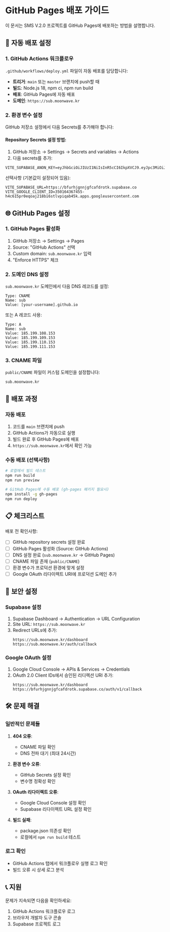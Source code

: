 # GitHub Pages 배포 가이드

이 문서는 SMS V.2.0 프로젝트를 GitHub Pages에 배포하는 방법을 설명합니다.

## 🚀 자동 배포 설정

### 1. GitHub Actions 워크플로우

`.github/workflows/deploy.yml` 파일이 자동 배포를 담당합니다:

- **트리거**: `main` 또는 `master` 브랜치에 push할 때
- **빌드**: Node.js 18, npm ci, npm run build
- **배포**: GitHub Pages에 자동 배포
- **도메인**: `https://sub.moonwave.kr`

### 2. 환경 변수 설정

GitHub 저장소 설정에서 다음 Secrets를 추가해야 합니다:

#### Repository Secrets 설정 방법:
1. GitHub 저장소 → Settings → Secrets and variables → Actions
2. 다음 secrets를 추가:

```
VITE_SUPABASE_ANON_KEY=eyJhbGciOiJIUzI1NiIsInR5cCI6IkpXVCJ9.eyJpc3MiOiJzdXBhYmFzZSIsInJlZiI6ImJmdXJoamdubmpnZmNhZmRyb3RrIiwicm9sZSI6ImFub24iLCJpYXQiOjE3NTM2MDQ4NTIsImV4cCI6MjA2OTE4MDg1Mn0.mxP7V92XRdY8e_7r9GR3B04blukhVf1vu_teRguv20U
```

선택사항 (기본값이 설정되어 있음):
```
VITE_SUPABASE_URL=https://bfurhjgnnjgfcafdrotk.supabase.co
VITE_GOOGLE_CLIENT_ID=350164367455-h4c615pr0eqoaj218bi6stlvpiqab45k.apps.googleusercontent.com
```

## 🌐 GitHub Pages 설정

### 1. GitHub Pages 활성화

1. GitHub 저장소 → Settings → Pages
2. Source: "GitHub Actions" 선택
3. Custom domain: `sub.moonwave.kr` 입력
4. "Enforce HTTPS" 체크

### 2. 도메인 DNS 설정

`sub.moonwave.kr` 도메인에서 다음 DNS 레코드를 설정:

```
Type: CNAME
Name: sub
Value: [your-username].github.io
```

또는 A 레코드 사용:
```
Type: A
Name: sub
Value: 185.199.108.153
Value: 185.199.109.153
Value: 185.199.110.153
Value: 185.199.111.153
```

### 3. CNAME 파일

`public/CNAME` 파일이 커스텀 도메인을 설정합니다:
```
sub.moonwave.kr
```

## 🔧 배포 과정

### 자동 배포
1. 코드를 `main` 브랜치에 push
2. GitHub Actions가 자동으로 실행
3. 빌드 완료 후 GitHub Pages에 배포
4. `https://sub.moonwave.kr`에서 확인 가능

### 수동 배포 (선택사항)
```bash
# 로컬에서 빌드 테스트
npm run build
npm run preview

# GitHub Pages에 수동 배포 (gh-pages 패키지 필요시)
npm install -g gh-pages
npm run deploy
```

## 📋 체크리스트

배포 전 확인사항:

- [ ] GitHub repository secrets 설정 완료
- [ ] GitHub Pages 활성화 (Source: GitHub Actions)
- [ ] DNS 설정 완료 (`sub.moonwave.kr` → GitHub Pages)
- [ ] CNAME 파일 존재 (`public/CNAME`)
- [ ] 환경 변수가 프로덕션 환경에 맞게 설정
- [ ] Google OAuth 리다이렉트 URI에 프로덕션 도메인 추가

## 🔐 보안 설정

### Supabase 설정
1. Supabase Dashboard → Authentication → URL Configuration
2. Site URL: `https://sub.moonwave.kr`
3. Redirect URLs에 추가:
   ```
   https://sub.moonwave.kr/dashboard
   https://sub.moonwave.kr/auth/callback
   ```

### Google OAuth 설정
1. Google Cloud Console → APIs & Services → Credentials
2. OAuth 2.0 Client IDs에서 승인된 리디렉션 URI 추가:
   ```
   https://sub.moonwave.kr/dashboard
   https://bfurhjgnnjgfcafdrotk.supabase.co/auth/v1/callback
   ```

## 🛠️ 문제 해결

### 일반적인 문제들

1. **404 오류**: 
   - CNAME 파일 확인
   - DNS 전파 대기 (최대 24시간)

2. **환경 변수 오류**:
   - GitHub Secrets 설정 확인
   - 변수명 정확성 확인

3. **OAuth 리다이렉트 오류**:
   - Google Cloud Console 설정 확인
   - Supabase 리다이렉트 URL 설정 확인

4. **빌드 실패**:
   - package.json 의존성 확인
   - 로컬에서 `npm run build` 테스트

### 로그 확인
- GitHub Actions 탭에서 워크플로우 실행 로그 확인
- 빌드 오류 시 상세 로그 분석

## 📞 지원

문제가 지속되면 다음을 확인하세요:
1. GitHub Actions 워크플로우 로그
2. 브라우저 개발자 도구 콘솔
3. Supabase 프로젝트 로그